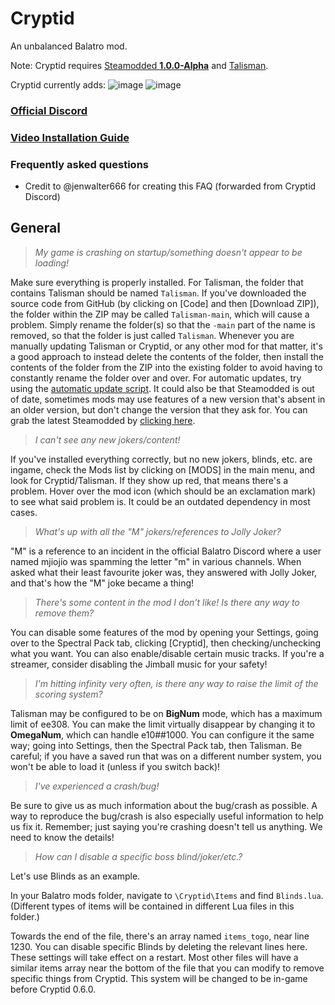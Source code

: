# Cryptid
An unbalanced Balatro mod.

Note: Cryptid requires [Steamodded **1.0.0-Alpha**](https://github.com/Steamopollys/Steamodded/archive/refs/heads/main.zip) and [Talisman](https://github.com/MathIsFun0/Talisman/releases/latest).

Cryptid currently adds:
![image](https://github.com/user-attachments/assets/0a03d6b2-d57f-4f92-9f42-a9ff201c5f2f)
![image](https://github.com/user-attachments/assets/c3f26d4d-2fb4-4b07-8f43-0d7a730e986d)


### [Official Discord](https://discord.gg/eUf9Ur6RyB)

### [Video Installation Guide](https://www.youtube.com/watch?v=aUr0gXE77rk)

### Frequently asked questions
* Credit to @jenwalter666 for creating this FAQ (forwarded from Cryptid Discord)

## General

> *My game is crashing on startup/something doesn't appear to be loading!*

Make sure everything is properly installed.
For Talisman, the folder that contains Talisman should be named `Talisman`. If you've downloaded the source code from GitHub (by clicking on [Code] and then [Download ZIP]), the folder within the ZIP may be called `Talisman-main`, which will cause a problem. Simply rename the folder(s) so that the `-main` part of the name is removed, so that the folder is just called `Talisman`.
Whenever you are manually updating Talisman or Cryptid, or any other mod for that matter, it's a good approach to instead delete the contents of the folder, then install the contents of the folder from the ZIP into the existing folder to avoid having to constantly rename the folder over and over.
For automatic updates, try using the [automatic update script](https://discord.com/channels/1264429948970733782/1268911536638787625).
It could also be that Steamodded is out of date, sometimes mods may use features of a new version that's absent in an older version, but don't change the version that they ask for.
You can grab the latest Steamodded by [clicking here](https://github.com/Steamopollys/Steamodded/archive/refs/heads/main.zip).

> *I can't see any new jokers/content!*

If you've installed everything correctly, but no new jokers, blinds, etc. are ingame, check the Mods list by clicking on [MODS] in the main menu, and look for Cryptid/Talisman.
If they show up red, that means there's a problem. Hover over the mod icon (which should be an exclamation mark) to see what said problem is. It could be an outdated dependency in most cases.

> *What's up with all the "M" jokers/references to Jolly Joker?*

"M" is a reference to an incident in the official Balatro Discord where a user named mjiojio was spamming the letter "m" in various channels. When asked what their least favourite joker was, they answered with Jolly Joker, and that's how the "M" joke became a thing!

> *There's some content in the mod I don't like! Is there any way to remove them?*

You can disable some features of the mod by opening your Settings, going over to the Spectral Pack tab, clicking [Cryptid], then checking/unchecking what you want.
You can also enable/disable certain music tracks. If you're a streamer, consider disabling the Jimball music for your safety!

> *I'm hitting infinity very often, is there any way to raise the limit of the scoring system?*

Talisman may be configured to be on **BigNum** mode, which has a maximum limit of ee308. You can make the limit virtually disappear by changing it to **OmegaNum**, which can handle e10##1000. You can configure it the same way; going into Settings, then the Spectral Pack tab, then Talisman. Be careful; if you have a saved run that was on a different number system, you won't be able to load it (unless if you switch back)!


> *I've experienced a crash/bug!*

Be sure to give us as much information about the bug/crash as possible. A way to reproduce the bug/crash is also especially useful information to help us fix it.
Remember; just saying you're crashing doesn't tell us anything. We need to know the details!

> *How can I disable a specific boss blind/joker/etc.?*

Let's use Blinds as an example.

In your Balatro mods folder, navigate to `\Cryptid\Items` and find `Blinds.lua`. (Different types of items will be contained in different Lua files in this folder.)

Towards the end of the file, there's an array named `items_togo`, near line 1230.  You can disable specific Blinds by deleting the relevant lines here.  These settings will take effect on a restart.
Most other files will have a similar items array near the bottom of the file that you can modify to remove specific things from Cryptid. This system will be changed to be in-game before Cryptid 0.6.0.
